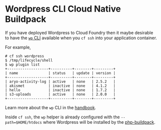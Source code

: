 # Wordpress CLI Cloud Native Buildpack

If you have deployed Wordpress to Cloud Foundry then it maybe desirable to have the [`wp` CLI](https://wp-cli.org/) available when you `cf ssh` into your application container.

For example,

```plain
# cf ssh wordpress
$ /tmp/lifecycle/shell
$ wp plugin list
+-------------------+----------+--------+---------+
| name              | status   | update | version |
+-------------------+----------+--------+---------+
| aryo-activity-log | active   | none   | 2.5.2   |
| akismet           | inactive | none   | 4.1.2   |
| hello             | inactive | none   | 1.7.2   |
| s3-uploads        | active   | none   | 2.0.0   |
+-------------------+----------+--------+---------+
```

Learn more about the `wp` CLI in the [handbook](https://make.wordpress.org/cli/handbook/).

Inside `cf ssh`, the `wp` helper is already configured with the `--path=$HOME/htdocs` where Wordpress will be installed by the [php-buildpack](https://github.com/cloudfoundry/php-buildpack).